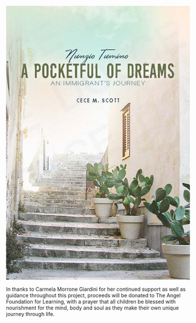 ![A Pocket Full Of Dreams Cover](/a-pocket-full-of-dreams.jpg)
<div id='product-component-1630110717972'></div>
<script type="text/javascript">
/*<![CDATA[*/
(function () {
  var scriptURL = 'https://sdks.shopifycdn.com/buy-button/latest/buy-button-storefront.min.js';
  if (window.ShopifyBuy) {
    if (window.ShopifyBuy.UI) {
      ShopifyBuyInit();
    } else {
      loadScript();
    }
  } else {
    loadScript();
  }
  function loadScript() {
    var script = document.createElement('script');
    script.async = true;
    script.src = scriptURL;
    (document.getElementsByTagName('head')[0] || document.getElementsByTagName('body')[0]).appendChild(script);
    script.onload = ShopifyBuyInit;
  }
  function ShopifyBuyInit() {
    var client = ShopifyBuy.buildClient({
      domain: 'apocketfullofdreams.myshopify.com',
      storefrontAccessToken: '9f1ca0bb03afb1dc363405d48407bb06',
    });
    ShopifyBuy.UI.onReady(client).then(function (ui) {
      ui.createComponent('product', {
        id: '6745905856718',
        node: document.getElementById('product-component-1630110717972'),
        moneyFormat: '%24%7B%7Bamount%7D%7D',
        options: {
  "product": {
    "styles": {
      "product": {
        "@media (min-width: 601px)": {
          "max-width": "calc(25% - 20px)",
          "margin-left": "20px",
          "margin-bottom": "50px"
        }
      },
      "button": {
        "border-radius": "13px",
        "padding-left": "68px",
        "padding-right": "68px",
        "background-color": "#8ba17f",
        ":hover": {
          "background-color": "#7d9172"
        },
        ":focus": {
          "background-color": "#7d9172"
        },
        "font-family": "Avant Garde, sans-serif",
        "font-size": "18px",
        "padding-top": "17px",
        "padding-bottom": "17px"
      },
      "quantityInput": {
        "font-size": "18px",
        "padding-top": "17px",
        "padding-bottom": "17px"
      }
    },
    "contents": {
      "img": false,
      "title": false,
      "price": false
    },
    "buttonDestination": "checkout",
    "text": {
      "button": "Buy now"
    }
  },
  "productSet": {
    "styles": {
      "products": {
        "@media (min-width: 601px)": {
          "margin-left": "-20px"
        }
      }
    }
  },
  "modalProduct": {
    "contents": {
      "img": false,
      "imgWithCarousel": true
    },
    "styles": {
      "product": {
        "@media (min-width: 601px)": {
          "max-width": "100%",
          "margin-left": "0px",
          "margin-bottom": "0px"
        }
      },
      "button": {
        "border-radius": "13px",
        "padding-left": "68px",
        "padding-right": "68px",
        "background-color": "#8ba17f",
        ":hover": {
          "background-color": "#7d9172"
        },
        ":focus": {
          "background-color": "#7d9172"
        },
        "font-family": "Avant Garde, sans-serif",
        "font-size": "18px",
        "padding-top": "17px",
        "padding-bottom": "17px"
      },
      "quantityInput": {
        "font-size": "18px",
        "padding-top": "17px",
        "padding-bottom": "17px"
      }
    }
  },
  "option": {},
  "cart": {
    "styles": {
      "button": {
        "border-radius": "13px",
        "background-color": "#8ba17f",
        ":hover": {
          "background-color": "#7d9172"
        },
        ":focus": {
          "background-color": "#7d9172"
        },
        "font-family": "Avant Garde, sans-serif",
        "font-size": "18px",
        "padding-top": "17px",
        "padding-bottom": "17px"
      }
    }
  },
  "toggle": {
    "styles": {
      "toggle": {
        "background-color": "#8ba17f",
        ":hover": {
          "background-color": "#7d9172"
        },
        ":focus": {
          "background-color": "#7d9172"
        },
        "font-family": "Avant Garde, sans-serif"
      },
      "count": {
        "font-size": "18px"
      }
    }
  }
},
      });
    });
  }
})();
/*]]>*/
</script>
In thanks to Carmela Morrone Giardini for her continued support as well as guidance throughout this project, proceeds
will be donated to The Angel Foundation for Learning, with a
prayer that all children be blessed with nourishment for the
mind, body and soul as they make their own unique journey through life.
